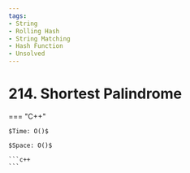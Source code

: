 ```yaml
---
tags:
- String
- Rolling Hash
- String Matching
- Hash Function
- Unsolved
---
```



# 214. Shortest Palindrome

=== "C++"

    $Time: O()$

    $Space: O()$

    ```c++
    ```